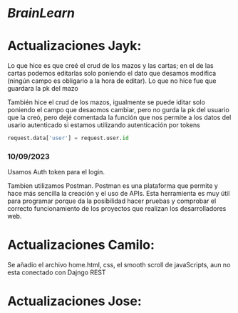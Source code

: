 # *BrainLearn*

# Actualizaciones Jayk:
Lo que hice es que creé el crud de los mazos y las cartas; en el de las cartas podemos editarlas solo poniendo el dato que desamos modifica (ningún campo es obligario a la hora de editar).
Lo que no hice fue que guardara la pk del mazo

También hice el crud de los mazos, igualmente se puede iditar solo poniendo el campo que desaomos cambiar, pero no gurda la pk del usuario que la creó, pero dejé comentada la función que nos permite a los datos del usario autenticado si estamos utilizando autenticación por tokens
```python
request.data['user'] = request.user.id
```

### 10/09/2023
Usamos Auth token para el login.

Tambien utilizamos Postman.
Postman es una plataforma que permite y hace más sencilla la creación y el uso de APIs. Esta herramienta es muy útil para programar porque da la posibilidad hacer pruebas y comprobar el correcto funcionamiento de los proyectos que realizan los desarrolladores web.

# Actualizaciones Camilo:
Se añadio el archivo home.html, css, el smooth scroll de javaScripts, aun no esta conectado con Dajngo REST

# Actualizaciones Jose:

